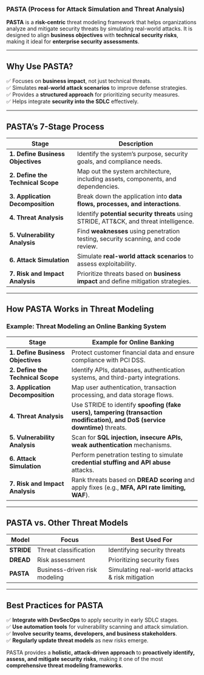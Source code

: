 ### **PASTA (Process for Attack Simulation and Threat Analysis)**  

**PASTA** is a **risk-centric** threat modeling framework that helps organizations analyze and mitigate security threats by simulating real-world attacks. It is designed to align **business objectives** with **technical security risks**, making it ideal for **enterprise security assessments**.  

---

## **Why Use PASTA?**  
✅ Focuses on **business impact**, not just technical threats.  
✅ Simulates **real-world attack scenarios** to improve defense strategies.  
✅ Provides a **structured approach** for prioritizing security measures.  
✅ Helps integrate **security into the SDLC** effectively.  

---

## **PASTA’s 7-Stage Process**  

| **Stage**  | **Description** |
|------------|----------------|
| **1. Define Business Objectives** | Identify the system’s purpose, security goals, and compliance needs. |
| **2. Define the Technical Scope** | Map out the system architecture, including assets, components, and dependencies. |
| **3. Application Decomposition** | Break down the application into **data flows, processes, and interactions**. |
| **4. Threat Analysis** | Identify **potential security threats** using STRIDE, ATT&CK, and threat intelligence. |
| **5. Vulnerability Analysis** | Find **weaknesses** using penetration testing, security scanning, and code review. |
| **6. Attack Simulation** | Simulate **real-world attack scenarios** to assess exploitability. |
| **7. Risk and Impact Analysis** | Prioritize threats based on **business impact** and define mitigation strategies. |

---

## **How PASTA Works in Threat Modeling**  

### **Example: Threat Modeling an Online Banking System**  

| **Stage** | **Example for Online Banking** |
|-----------|-------------------------------|
| **1. Define Business Objectives** | Protect customer financial data and ensure compliance with PCI DSS. |
| **2. Define the Technical Scope** | Identify APIs, databases, authentication systems, and third-party integrations. |
| **3. Application Decomposition** | Map user authentication, transaction processing, and data storage flows. |
| **4. Threat Analysis** | Use STRIDE to identify **spoofing (fake users), tampering (transaction modification), and DoS (service downtime)** threats. |
| **5. Vulnerability Analysis** | Scan for **SQL injection, insecure APIs, weak authentication** mechanisms. |
| **6. Attack Simulation** | Perform penetration testing to simulate **credential stuffing and API abuse** attacks. |
| **7. Risk and Impact Analysis** | Rank threats based on **DREAD scoring** and apply fixes (e.g., **MFA, API rate limiting, WAF**). |

---

## **PASTA vs. Other Threat Models**  

| **Model** | **Focus** | **Best Used For** |
|-----------|----------|------------------|
| **STRIDE** | Threat classification | Identifying security threats |
| **DREAD** | Risk assessment | Prioritizing security fixes |
| **PASTA** | Business-driven risk modeling | Simulating real-world attacks & risk mitigation |

---

## **Best Practices for PASTA**  

✅ **Integrate with DevSecOps** to apply security in early SDLC stages.  
✅ **Use automation tools** for vulnerability scanning and attack simulation.  
✅ **Involve security teams, developers, and business stakeholders**.  
✅ **Regularly update threat models** as new risks emerge.  

PASTA provides a **holistic, attack-driven approach** to **proactively identify, assess, and mitigate security risks**, making it one of the most **comprehensive threat modeling frameworks**.
